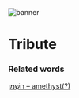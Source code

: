 <html><body><img id="banner" src="/sahd/images/banners/banner.png" alt="banner" /></body></html>

# **Tribute**


### Related words
[חַשְׁמַן – amethyst(?)](../words/amethyst(?).md)<br>